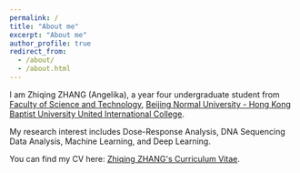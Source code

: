 ```yaml
---
permalink: /
title: "About me" 
excerpt: "About me"
author_profile: true
redirect_from: 
  - /about/
  - /about.html
---
```


I am Zhiqing ZHANG (Angelika), a year four undergraduate student from [Faculty of Science and Technology](https://fst.uic.edu.cn/), [Beijing Normal University - Hong Kong Baptist University United International College](https://www.uic.edu.cn/).

My research interest includes Dose-Response Analysis, DNA Sequencing Data Analysis, Machine Learning, and Deep Learning.

You can find my CV here: [Zhiqing ZHANG's Curriculum Vitae](../assets/Curriculum_Vitae.pdf).
